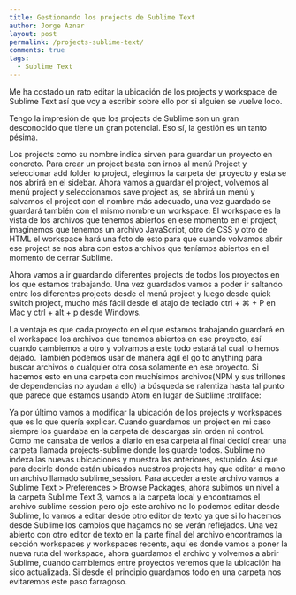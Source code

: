 ```yaml
---
title: Gestionando los projects de Sublime Text
author: Jorge Aznar
layout: post
permalink: /projects-sublime-text/
comments: true
tags:
  - Sublime Text
---
```


Me ha costado un rato editar la ubicación de los projects y workspace de Sublime Text así que voy a escribir sobre ello por si alguien se vuelve loco.

<!--more-->

Tengo la impresión de que los projects de Sublime son un gran desconocido que tiene un gran potencial. Eso sí, la gestión es un tanto pésima.

Los projects como su nombre indica sirven para guardar un proyecto en concreto. Para crear un project basta con irnos al menú Project y seleccionar add folder to project, elegimos la carpeta del proyecto y esta se nos abrirá en el sidebar. Ahora vamos a guardar el project, volvemos al menú project y seleccionamos save project as, se abrirá un menú y salvamos el project con el nombre más adecuado, una vez guardado se guardará también con el mismo nombre un workspace. El workspace es la vista de los archivos que tenemos abiertos en ese momento en el project, imaginemos que tenemos un archivo JavaScript, otro de CSS y otro de HTML el workspace hará una foto de esto para que cuando volvamos abrir ese project se nos abra con estos archivos que teníamos abiertos en el momento de cerrar Sublime.

Ahora vamos a ir guardando diferentes projects de todos los proyectos en los que estamos trabajando. Una vez guardados vamos a poder ir saltando entre los diferentes projects desde el menú project y luego desde quick switch project, mucho más fácil desde el atajo de teclado ctrl + ⌘ + P en Mac y ctrl + alt + p desde Windows.

La ventaja es que cada proyecto en el que estamos trabajando guardará en el workspace los archivos que tenemos abiertos en ese proyecto, así cuando cambiemos a otro y volvamos a este todo estará tal cual lo hemos dejado. También podemos usar de manera ágil el go to anything para buscar archivos o cualquier otra cosa solamente en ese proyecto. Si hacemos esto en una carpeta con muchísimos archivos(NPM y sus trillones de dependencias no ayudan a ello) la búsqueda se ralentiza hasta tal punto que parece que estamos usando Atom en lugar de Sublime :trollface:

Ya por último vamos a modificar la ubicación de los projects y workspaces que es lo que quería explicar. Cuando guardamos un project en mi caso siempre los guardaba en la carpeta de descargas sin orden ni control. Como me cansaba de verlos a diario en esa carpeta al final decidí crear una carpeta llamada projects-sublime donde los guarde todos. Sublime no indexa las nuevas ubicaciones y muestra las anteriores, estupido. Así que para decirle donde están ubicados nuestros projects hay que editar a mano un archivo llamado sublime_session. Para acceder a este archivo vamos a Sublime Text > Preferences > Browse Packages, ahora subimos un nivel a la carpeta Sublime Text 3, vamos a la carpeta local y encontramos el archivo sublime session pero ojo este archivo no lo podemos editar desde Sublime, lo vamos a editar desde otro editor de texto ya que si lo hacemos desde Sublime los cambios que hagamos no se verán reflejados. Una vez abierto con otro editor de texto en la parte final del archivo encontramos la sección workspaces y workspaces recents, aquí es donde vamos a poner la nueva ruta del workspace, ahora guardamos el archivo y volvemos a abrir Sublime, cuando cambiemos entre proyectos veremos que la ubicación ha sido actualizada. Si desde el principio guardamos todo en una carpeta nos evitaremos este paso farragoso.
